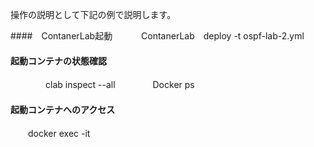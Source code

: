 操作の説明として下記の例で説明します。

####　ContanerLab起動
　　　ContanerLab　deploy -t ospf-lab-2.yml


#### 起動コンテナの状態確認
　　　　clab inspect --all
　　　　Docker ps

#### 起動コンテナへのアクセス
　　docker exec -it 


